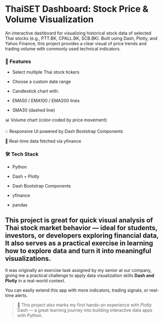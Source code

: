 # ThaiSET Dashboard: Stock Price & Volume Visualization
  An interactive dashboard for visualizing historical stock data of selected Thai stocks (e.g., PTT.BK, CPALL.BK, SCB.BK). Built using Dash, Plotly, and Yahoo Finance, this project provides a clear visual of price trends and trading volume with commonly used technical indicators.

### 🔧 Features
- Select multiple Thai stock tickers

- Choose a custom date range

- Candlestick chart with:

- EMA50 / EMA100 / EMA200 lines

- SMA30 (dashed line)

📊 Volume chart (color-coded by price movement)

💡 Responsive UI powered by Dash Bootstrap Components

🔄 Real-time data fetched via yfinance

### 🛠 Tech Stack
- Python

- Dash + Plotly

- Dash Bootstrap Components

- yfinance

- pandas


## This project is great for quick visual analysis of Thai stock market behavior — ideal for students, investors, or developers exploring financial data, It also serves as a practical exercise in learning how to explore data and turn it into meaningful visualizations.

It was originally an exercise task assigned by my senior at our company, giving me a practical challenge to apply data visualization skills **Dash and Plotly** in a real-world context.

You can easily extend this app with more indicators, trading signals, or real-time alerts.

> 📘 This project also marks my first hands-on experience with Plotly Dash — a great learning journey into building interactive data apps with Python.
